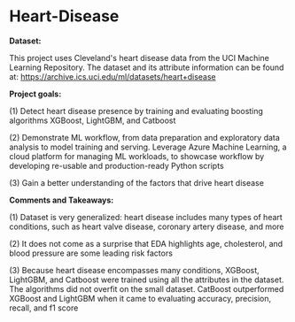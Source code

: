 # Heart-Disease

**Dataset:**

This project uses Cleveland's heart disease data from the UCI Machine Learning Repository. The dataset and its attribute information can be found at: https://archive.ics.uci.edu/ml/datasets/heart+disease


**Project goals:**

(1) Detect heart disease presence by training and evaluating boosting algorithms XGBoost, LightGBM, and Catboost

(2) Demonstrate ML workflow, from data preparation and exploratory data analysis to model training and serving. Leverage Azure Machine Learning, a cloud platform for managing ML workloads, to showcase workflow by developing re-usable and production-ready Python scripts

(3) Gain a better understanding of the factors that drive heart disease


**Comments and Takeaways:**

(1) Dataset is very generalized: heart disease includes many types of heart conditions, such as heart valve disease, coronary artery disease, and more

(2) It does not come as a surprise that EDA highlights age, cholesterol, and blood pressure are some leading risk factors

(3) Because heart disease encompasses many conditions, XGBoost, LightGBM, and Catboost were trained using all the attributes in the dataset. The algorithms did not overfit on the small dataset. CatBoost outperformed XGBoost and LightGBM when it came to evaluating accuracy, precision, recall, and f1 score


